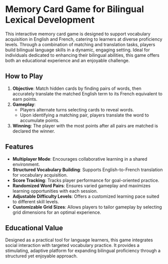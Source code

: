 # Memory Card Game for Bilingual Lexical Development

This interactive memory card game is designed to support vocabulary acquisition in English and French, catering to learners at diverse proficiency levels. Through a combination of matching and translation tasks, players build bilingual language skills in a dynamic, engaging setting. Ideal for individuals dedicated to enhancing their bilingual abilities, this game offers both an educational experience and an enjoyable challenge.

## How to Play
1. **Objective**: Match hidden cards by finding pairs of words, then accurately translate the matched English term to its French equivalent to earn points.
2. **Gameplay**:
   - Players alternate turns selecting cards to reveal words.
   - Upon identifying a matching pair, players translate the word to accumulate points.
3. **Winning**: The player with the most points after all pairs are matched is declared the winner.

## Features
- **Multiplayer Mode**: Encourages collaborative learning in a shared environment.
- **Structured Vocabulary Building**: Supports English-to-French translation for vocabulary acquisition.
- **Score Tracking**: Tracks player performance for goal-oriented practice.
- **Randomized Word Pairs**: Ensures varied gameplay and maximizes learning opportunities with each session.
- **Adjustable Difficulty Levels**: Offers a customized learning pace suited to different skill levels.
- **Customizable Grid Sizes**: Allows players to tailor gameplay by selecting grid dimensions for an optimal experience.

## Educational Value
Designed as a practical tool for language learners, this game integrates social interaction with targeted vocabulary practice. It provides a stimulating, adaptive platform for expanding bilingual proficiency through a structured yet enjoyable approach.
